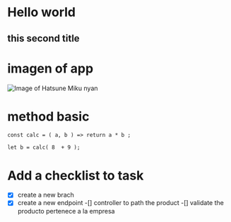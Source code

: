 # Hello world
## this second title

# imagen of app

![Image of Hatsune Miku nyan](https://i.ytimg.com/vi/TbrJpiUKuG8/maxresdefault.jpg)


# method basic
```
const calc = ( a, b ) => return a * b ;

let b = calc( 8  + 9 );
```

# Add a checklist to task
-[x] create a new brach
-[x] create a new endpoint
-[] controller to path the product
-[] validate the producto pertenece a la empresa
